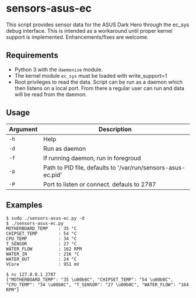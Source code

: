 # sensors-asus-ec
This script provides sensor data for the ASUS Dark Hero through the ec_sys debug interface. This is intended as a workaround until proper kernel support is implemented. Enhancements/fixes are welcome.

## Requirements
- Python 3 with the `daemonize` module.
- The kernel module `ec_sys` must be loaded with write_support=1
- Root privileges to read the data. Script can be run as a daemon which then listens on a local port. From there a regular user can run and data will be read from the daemon.

## Usage
| Argument                  | Description                                                                              |
| -------------------       | -----------------------------------------------------------------------                  |
| `-h`                      | Help                                                                                     |
| `-d`                      | Run as daemon                                                                            |
| `-f`                      | If running daemon, run in foregroud                                                      |
| `-p`                      | Path to PID file, defaults to '/var/run/sensors-asus-ec.pid'                             |
| `-P`                      | Port to listen or connect. defauls to 2787                                               |


## Examples
```
$ sudo ./sensors-asus-ec.py -d
$ ./sensors-asus-ec.py
MOTHERBOARD_TEMP    : 35 °C
CHIPSET_TEMP        : 54 °C
CPU_TEMP            : 34 °C
T_SENSOR            : 27 °C
WATER_FLOW          : 162 RPM
WATER_IN            : 216 °C
WATER_OUT           : 24 °C
VCore               : 951 mV

$ nc 127.0.0.1 2787
{"MOTHERBOARD_TEMP": "35 \u00b0C", "CHIPSET_TEMP": "54 \u00b0C", "CPU_TEMP": "34 \u00b0C", "T_SENSOR": "27 \u00b0C", "WATER_FLOW": "164 RPM"}
```
